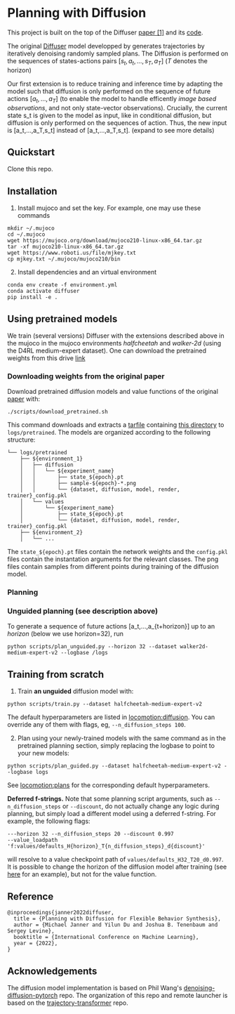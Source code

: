# Planning with Diffusion &nbsp;&nbsp; 
This project is built on the top of the Diffuser [paper [1]](https://arxiv.org/abs/2205.09991) and its [code](https://github.com/jannerm/diffuser/tree/main).

The original [Diffuser](https://diffusion-planning.github.io/) model developped by generates trajectories by iteratively denoising randomly sampled plans. The Diffusion is performed on the sequences of states-actions pairs $[s_t,a_t,...,s_T,a_T]$ (*T* denotes the horizon)

Our first extension is to reduce training and inference time by adapting the model such that  diffusion is only performed on the sequence of future actions $[a_t,...,a_T]$ (to enable the model to handle efficently *image based observations*, and not only state-vector observations). Crucially, the current state s_t is given to the model as input, like in conditional diffusion, but diffusion is only performed on the sequences of action. Thus, the new input is [a_t,...,a_T,s_t] instead of [a_t,...,a_T,s_t]. (expand to see more details)



## Quickstart
Clone this repo.

## Installation

1. Install mujoco and set the key. For example, one may use these commands

```
mkdir ~/.mujoco
cd ~/.mujoco
wget https://mujoco.org/download/mujoco210-linux-x86_64.tar.gz
tar -xf mujoco210-linux-x86_64.tar.gz 
wget https://www.roboti.us/file/mjkey.txt
cp mjkey.txt ~/.mujoco/mujoco210/bin
```

2. Install dependencies and an virtual environment
```
conda env create -f environment.yml
conda activate diffuser
pip install -e .
```

## Using pretrained models
We train (several versions)  Diffuser with the extensions described above in the mujoco in the mujoco environments *halfcheetah* and *walker-2d* (using the D4RL medium-expert dataset). One can download the pretrained weights from this drive [link](https://drive.google.com/drive/folders/11tfJ8XO1pYn3gEhs5Wg14M2i9k2VYw-m?usp=sharing)

### Downloading weights from the original paper

Download pretrained diffusion models and value functions of the original [paper](https://arxiv.org/abs/2205.09991)  with:
```
./scripts/download_pretrained.sh
```

This command downloads and extracts a [tarfile](https://drive.google.com/file/d/1srTq0OFQtWIv9A7fwm3fwh1StA__qr6y/view?usp=sharing) containing [this directory](https://drive.google.com/drive/folders/1ie6z3toz9OjcarJuwjQwXXzDwh1XnS02?usp=sharing) to `logs/pretrained`. The models are organized according to the following structure:
```
└── logs/pretrained
    ├── ${environment_1}
    │   ├── diffusion
    │   │   └── ${experiment_name}
    │   │       ├── state_${epoch}.pt
    │   │       ├── sample-${epoch}-*.png
    │   │       └── {dataset, diffusion, model, render, trainer}_config.pkl
    │   └── values
    │       └── ${experiment_name}
    │           ├── state_${epoch}.pt
    │           └── {dataset, diffusion, model, render, trainer}_config.pkl
    ├── ${environment_2}
    │   └── ...
```

The `state_${epoch}.pt` files contain the network weights and the `config.pkl` files contain the instantation arguments for the relevant classes.
The png files contain samples from different points during training of the diffusion model.

### Planning

### Unguided planning (see description above)

To generate a sequence of future actions [a_t,...,a_{t+horizon}] up to an *horizon* (below we use horizon=32), run

```
python scripts/plan_unguided.py --horizon 32 --dataset walker2d-medium-expert-v2 --logbase /logs
```

## Training from scratch

1. Train **an unguided** diffusion model with:
```
python scripts/train.py --dataset halfcheetah-medium-expert-v2
```

The default hyperparameters are listed in [locomotion:diffusion](config/locomotion.py#L22-L65).
You can override any of them with flags, eg, `--n_diffusion_steps 100`.


2. Plan using your newly-trained models with the same command as in the pretrained planning section, simply replacing the logbase to point to your new models:
```
python scripts/plan_guided.py --dataset halfcheetah-medium-expert-v2 --logbase logs
```
See [locomotion:plans](config/locomotion.py#L110-L149) for the corresponding default hyperparameters.

**Deferred f-strings.** Note that some planning script arguments, such as `--n_diffusion_steps` or `--discount`,
do not actually change any logic during planning, but simply load a different model using a deferred f-string.
For example, the following flags:
```
---horizon 32 --n_diffusion_steps 20 --discount 0.997
--value_loadpath 'f:values/defaults_H{horizon}_T{n_diffusion_steps}_d{discount}'
```
will resolve to a value checkpoint path of `values/defaults_H32_T20_d0.997`. It is possible to
change the horizon of the diffusion model after training (see [here](https://colab.research.google.com/drive/1YajKhu-CUIGBJeQPehjVPJcK_b38a8Nc?usp=sharing) for an example),
but not for the value function.


## Reference
```
@inproceedings{janner2022diffuser,
  title = {Planning with Diffusion for Flexible Behavior Synthesis},
  author = {Michael Janner and Yilun Du and Joshua B. Tenenbaum and Sergey Levine},
  booktitle = {International Conference on Machine Learning},
  year = {2022},
}
```


## Acknowledgements

The diffusion model implementation is based on Phil Wang's [denoising-diffusion-pytorch](https://github.com/lucidrains/denoising-diffusion-pytorch) repo.
The organization of this repo and remote launcher is based on the [trajectory-transformer](https://github.com/jannerm/trajectory-transformer) repo.
